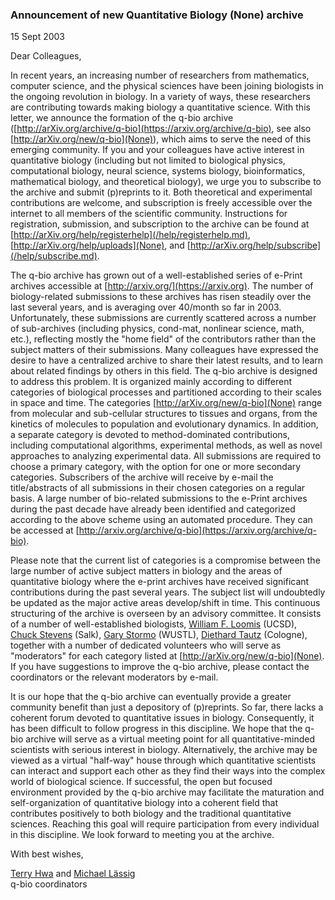 ### Announcement of new Quantitative Biology (None) archive

15 Sept 2003

Dear Colleagues,

In recent years, an increasing number of researchers from mathematics, computer science, and the physical sciences have been joining biologists in the ongoing revolution in biology. In a variety of ways, these researchers are contributing towards making biology a quantitative science. With this letter, we announce the formation of the q-bio archive ([http://arXiv.org/archive/q-bio](https://arxiv.org/archive/q-bio), see also [http://arXiv.org/new/q-bio](None)), which aims to serve the need of this emerging community. If you and your colleagues have active interest in quantitative biology (including but not limited to biological physics, computational biology, neural science, systems biology, bioinformatics, mathematical biology, and theoretical biology), we urge you to subscribe to the archive and submit (p)reprints to it. Both theoretical and experimental contributions are welcome, and subscription is freely accessible over the internet to all members of the scientific community. Instructions for registration, submission, and subscription to the archive can be found at [http://arXiv.org/help/registerhelp](/help/registerhelp.md), [http://arXiv.org/help/uploads](None), and [http://arXiv.org/help/subscribe](/help/subscribe.md).

The q-bio archive has grown out of a well-established series of e-Print archives accessible at [http://arxiv.org/](https://arxiv.org). The number of biology-related submissions to these archives has risen steadily over the last several years, and is averaging over 40/month so far in 2003. Unfortunately, these submissions are currently scattered across a number of sub-archives (including physics, cond-mat, nonlinear science, math, etc.), reflecting mostly the "home field" of the contributors rather than the subject matters of their submissions. Many colleagues have expressed the desire to have a centralized archive to share their latest results, and to learn about related findings by others in this field. The q-bio archive is designed to address this problem. It is organized mainly according to different categories of biological processes and partitioned according to their scales in space and time. The categories [http://arXiv.org/new/q-bio](None) range from molecular and sub-cellular structures to tissues and organs, from the kinetics of molecules to population and evolutionary dynamics. In addition, a separate category is devoted to method-dominated contributions, including computational algorithms, experimental methods, as well as novel approaches to analyzing experimental data. All submissions are required to choose a primary category, with the option for one or more secondary categories. Subscribers of the archive will receive by e-mail the title/abstracts of all submissions in their chosen categories on a regular basis. A large number of bio-related submissions to the e-Print archives during the past decade have already been identified and categorized according to the above scheme using an automated procedure. They can be accessed at [http://arxiv.org/archive/q-bio](https://arxiv.org/archive/q-bio).

Please note that the current list of categories is a compromise between the large number of active subject matters in biology and the areas of quantitative biology where the e-print archives have received significant contributions during the past several years. The subject list will undoubtedly be updated as the major active areas develop/shift in time. This continuous structuring of the archive is overseen by an advisory committee. It consists of a number of well-established biologists, [William F. Loomis](http://www-biology.ucsd.edu/faculty/loomis.html) (UCSD), [Chuck Stevens](http://www.salk.edu/faculty/faculty/details.php?id=50) (Salk), [Gary Stormo](http://ural.wustl.edu/stormo.html) (WUSTL), [Diethard Tautz](http://www.uni-koeln.de/math-nat-fak/genetik/groups/Tautz/cv.html) (Cologne), together with a number of dedicated volunteers who will serve as "moderators" for each category listed at [http://arXiv.org/new/q-bio](None). If you have suggestions to improve the q-bio archive, please contact the coordinators or the relevant moderators by e-mail.

It is our hope that the q-bio archive can eventually provide a greater community benefit than just a depository of (p)reprints. So far, there lacks a coherent forum devoted to quantitative issues in biology. Consequently, it has been difficult to follow progress in this discipline. We hope that the q-bio archive will serve as a virtual meeting point for all quantitative-minded scientists with serious interest in biology. Alternatively, the archive may be viewed as a virtual "half-way" house through which quantitative scientists can interact and support each other as they find their ways into the complex world of biological science. If successful, the open but focused environment provided by the q-bio archive may facilitate the maturation and self-organization of quantitative biology into a coherent field that contributes positively to both biology and the traditional quantitative sciences. Reaching this goal will require participation from every individual in this discipline. We look forward to meeting you at the archive.

With best wishes,

  
[Terry Hwa](http://matisse.ucsd.edu/~hwa/) and [Michael Lässig](http://www.thp.Uni-Koeln.DE/~lassig/)  
q-bio coordinators
